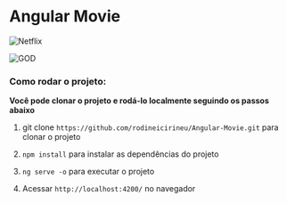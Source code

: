 # Angular Movie

![Netflix](https://user-images.githubusercontent.com/81439723/121600797-6e656a80-ca1b-11eb-8cc2-f006e6382132.PNG)

![GOD](https://user-images.githubusercontent.com/81439723/122844149-66d57980-d2d7-11eb-92a8-ae0b2f9388de.PNG)




### Como rodar o projeto:

**Você pode clonar o projeto e rodá-lo localmente seguindo os passos abaixo**

1. git clone `https://github.com/rodineicirineu/Angular-Movie.git` para clonar o projeto

2. `npm install` para instalar as dependências do projeto

3. `ng serve -o` para executar o projeto

4. Acessar `http://localhost:4200/` no navegador
